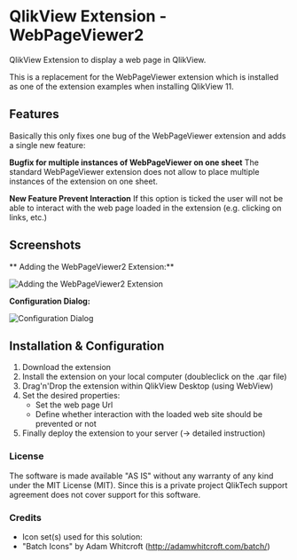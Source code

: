QlikView Extension - WebPageViewer2
===

QlikView Extension to display a web page in QlikView.

This is a replacement for the WebPageViewer extension which is installed as one of the extension examples when installing QlikView 11.

Features
--------

Basically this only fixes one bug of the WebPageViewer extension and adds a single new feature:

**Bugfix for multiple instances of WebPageViewer on one sheet**
The standard WebPageViewer extension does not allow to place multiple instances of the extension on one sheet.

**New Feature Prevent Interaction**
If this option is ticked the user will not be able to interact with the web page loaded in the extension (e.g. clicking on links, etc.)

Screenshots
-----------
**
Adding the WebPageViewer2 Extension:**

![Adding the WebPageViewer2 Extension](https://raw.github.com/stefanwalther/QlikView_Extension_WebPageViewer2/master/gh-pages/images/WebPageViewer2_AddExtensionObject.png)


**Configuration Dialog:**

![Configuration Dialog](https://raw.github.com/stefanwalther/QlikView_Extension_WebPageViewer2/master/gh-pages/images/WebPageViewer2_PropertyDialog.png)


Installation & Configuration
----------------------------

1. Download the extension
1. Install the extension on your local computer (doubleclick on the .qar file)
1. Drag'n'Drop the extension within QlikView Desktop (using WebView)
1. Set the desired properties:
   * Set the web page Url
   * Define whether interaction with the loaded web site should be prevented or not
1. Finally deploy the extension to your server (-> detailed instruction)


### License
The software is made available "AS IS" without any warranty of any kind under the MIT License (MIT).
Since this is a private project QlikTech support agreement does not cover support for this software.

### Credits

* Icon set(s) used for this solution:
 * "Batch Icons" by Adam Whitcroft (http://adamwhitcroft.com/batch/)
